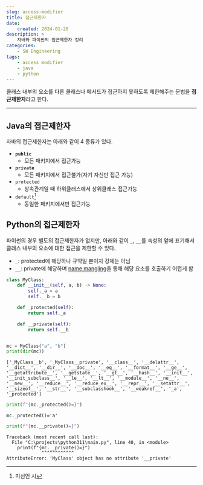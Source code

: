 ```yaml
---
slug: access-modifier
title: 접근제한자
date:
    created: 2024-01-28
description: >
    자바와 파이썬의 접근제한자 정리
categories:
    - SW Engineering
tags:
    - access modifier
    - java
    - python
---
```


클래스 내부의 요소를 다른 클래스나 메서드가 접근하지 못하도록 제한해주는 문법을 **접근제한자**라고 한다.  

<!-- more -->

---

## Java의 접근제한자

자바의 접근제한자는 아래와 같이 4 종류가 있다.  

- **`public`**
    - 모든 패키지에서 접근가능
- **`private`**
    - 모든 패키지에서 접근불가(자기 자신만 접근 가능)
- `protected`
    - 상속관계일 때 하위클래스에서 상위클래스 접근가능
- `default`[^1]
    - 동일한 패키지에서만 접근가능

[^1]: 미선언 시  

## Python의 접근제한자

파이썬의 경우 별도의 접근제한자가 없지만, 아래와 같이 `_`, `__`를 속성의 앞에 표기해서 클래스 내부의 요소에 대한 접근을 제한할 수 있다.  

- `_`: protected에 해당하나 규약일 뿐이지 강제는 아님
- `__`: private에 해당하며 [name mangling](https://www.geeksforgeeks.org/name-mangling-in-python/)을 통해 해당 요소를 호출하기 어렵게 함

```python
class MyClass:
    def __init__(self, a, b) -> None:
        self._a = a
        self.__b = b

    def _protected(self):
        return self._a

    def __private(self):
        return self.__b


mc = MyClass("a", "b")
print(dir(mc))
```
```
['_MyClass__b', '_MyClass__private', '__class__', '__delattr__', '__dict__', '__dir__', '__doc__', '__eq__', '__format__', '__ge__', '__getattribute__', '__getstate__', '__gt__', '__hash__', '__init__', '__init_subclass__', '__le__', '__lt__', '__module__', '__ne__', '__new__', '__reduce__', '__reduce_ex__', '__repr__', '__setattr__', '__sizeof__', '__str__', '__subclasshook__', '__weakref__', '_a', '_protected']
```

```python
print(f"{mc._protected()=}")
```
```
mc._protected()='a'
```

```python
print(f"{mc.__private()=}")
```
```
Traceback (most recent call last):
  File "C:\projects\python311\main.py", line 40, in <module>
    print(f"{mc.__private()=}")
             ^^^^^^^^^^^^
AttributeError: 'MyClass' object has no attribute '__private'
```